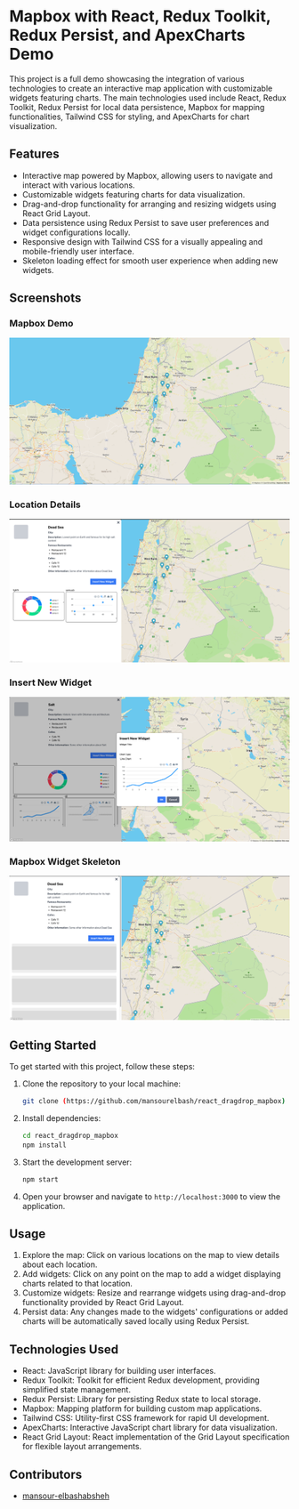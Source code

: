 # Mapbox with React, Redux Toolkit, Redux Persist, and ApexCharts Demo

This project is a full demo showcasing the integration of various technologies to create an interactive map application with customizable widgets featuring charts. The main technologies used include React, Redux Toolkit, Redux Persist for local data persistence, Mapbox for mapping functionalities, Tailwind CSS for styling, and ApexCharts for chart visualization.

## Features

- Interactive map powered by Mapbox, allowing users to navigate and interact with various locations.
- Customizable widgets featuring charts for data visualization.
- Drag-and-drop functionality for arranging and resizing widgets using React Grid Layout.
- Data persistence using Redux Persist to save user preferences and widget configurations locally.
- Responsive design with Tailwind CSS for a visually appealing and mobile-friendly user interface.
- Skeleton loading effect for smooth user experience when adding new widgets.
## Screenshots

### Mapbox Demo

![Mapbox Demo](public/screenshots/map.png)

### Location Details

![Location Details](public/screenshots/locationdetails.png)

### Insert New Widget 

![Insert New Widget ](public/screenshots/insertwidget.png)


### Mapbox Widget Skeleton

![Mapbox Widget Skeleton](public/screenshots/skeleton.png)


## Getting Started

To get started with this project, follow these steps:

1. Clone the repository to your local machine:

   ```bash
   git clone (https://github.com/mansourelbash/react_dragdrop_mapbox)
   ```

2. Install dependencies:

   ```bash
   cd react_dragdrop_mapbox
   npm install
   ```

3. Start the development server:

   ```bash
   npm start
   ```

4. Open your browser and navigate to `http://localhost:3000` to view the application.

## Usage

1. Explore the map: Click on various locations on the map to view details about each location.
2. Add widgets: Click on any point on the map to add a widget displaying charts related to that location.
3. Customize widgets: Resize and rearrange widgets using drag-and-drop functionality provided by React Grid Layout.
4. Persist data: Any changes made to the widgets' configurations or added charts will be automatically saved locally using Redux Persist.

## Technologies Used

- React: JavaScript library for building user interfaces.
- Redux Toolkit: Toolkit for efficient Redux development, providing simplified state management.
- Redux Persist: Library for persisting Redux state to local storage.
- Mapbox: Mapping platform for building custom map applications.
- Tailwind CSS: Utility-first CSS framework for rapid UI development.
- ApexCharts: Interactive JavaScript chart library for data visualization.
- React Grid Layout: React implementation of the Grid Layout specification for flexible layout arrangements.

## Contributors

- [mansour-elbashabsheh](https://github.com/mansourelbash)


